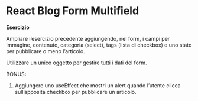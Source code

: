 **React Blog Form Multifield**
===

**Esercizio**

 Ampliare l’esercizio precedente aggiungendo, nel form, i campi per immagine, contenuto, categoria (select), tags (lista di checkbox) e uno stato per pubblicare o meno l’articolo.
 
 Utilizzare un unico oggetto per gestire tutti i dati del form.

 BONUS:

 1. Aggiungere uno useEffect che mostri un alert quando l’utente clicca sull’apposita checkbox per pubblicare un articolo.